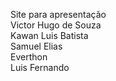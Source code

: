 Site para apresentação<br>
Victor Hugo de Souza<br>
Kawan Luis Batista<br>
Samuel Elias<br>
Everthon<br>
Luis Fernando<br>
